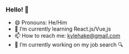 ### Hello!  👋

- 😄 Pronouns: He/Him
- 🌱 I’m currently learning React.js/Vue,js
- 📫 How to reach me: kylehake@gmail.com
- 🔭 I’m currently working on my job search 🔍
